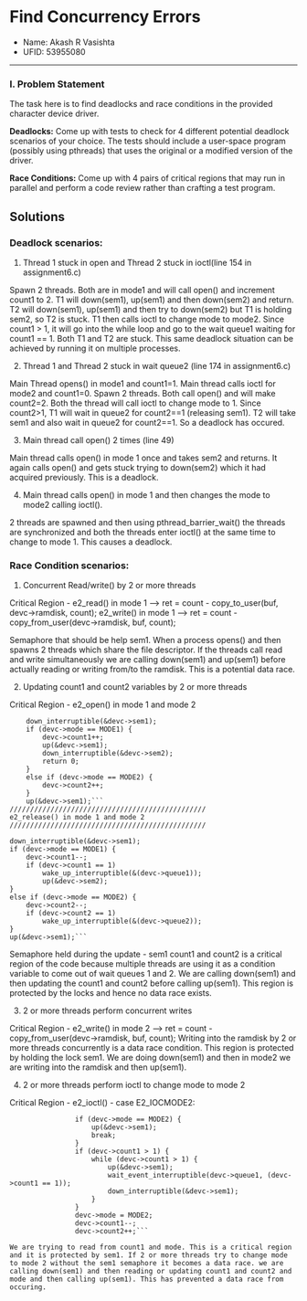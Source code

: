 # __Find Concurrency Errors__
* Name: Akash R Vasishta
* UFID: 53955080

-----------------
### __I. Problem Statement__
The task here is to find deadlocks and race conditions in the provided character device driver.

__Deadlocks:__
Come up with tests to check for 4 different potential deadlock scenarios of your choice. The tests should include a user-space program (possibly using pthreads) that uses the original or a modified version of the driver.

__Race Conditions:__
Come up with 4 pairs of critical regions that may run in parallel and perform a code review rather than crafting a test program.

## __Solutions__

### __Deadlock scenarios:__

1. Thread 1 stuck in open and Thread 2 stuck in ioctl(line 154 in assignment6.c)

Spawn 2 threads. Both are in mode1 and will call open() and increment count1 to 2. T1 will down(sem1), up(sem1) and then down(sem2) and return. T2 will down(sem1), up(sem1) and then try to down(sem2) but T1 is holding sem2, so T2 is stuck. T1 then calls ioctl to change mode to mode2. Since count1 > 1, it will go into the while loop and go to the wait queue1 waiting for count1 == 1. Both T1 and T2 are stuck.
This same deadlock situation can be achieved by running it on multiple processes.

2. Thread 1 and Thread 2 stuck in wait queue2 (line 174 in assignment6.c)

Main Thread opens() in mode1 and count1=1. Main thread calls ioctl for mode2 and count1=0. Spawn 2 threads. Both call open() and will make count2=2. Both the thread will call ioctl to change mode to 1. Since count2>1, T1 will wait in queue2 for count2==1 (releasing sem1). T2 will take sem1 and also wait in queue2 for count2==1. So a deadlock has occured.

3. Main thread call open() 2 times (line 49)

Main thread calls open() in mode 1 once and takes sem2 and returns. It again calls open() and gets stuck trying to down(sem2) which it had acquired previously. This is a deadlock.

4. Main thread calls open() in mode 1 and then changes the mode to mode2 calling ioctl(). 

2 threads are spawned and then using pthread_barrier_wait() the threads are synchronized and both the threads enter ioctl() at the same time to change to mode 1. This causes a deadlock.


### __Race Condition scenarios:__

1. Concurrent Read/write() by 2 or more threads

Critical Region - 
e2_read() in mode 1 --> ret = count - copy_to_user(buf, devc->ramdisk, count);
e2_write() in mode 1 --> ret = count - copy_from_user(devc->ramdisk, buf, count);

Semaphore that should be help sem1.
When a process opens() and then spawns 2 threads which share the file descriptor. If the threads call read and write simultaneously we are calling down(sem1) and up(sem1) before actually reading or writing from/to the ramdisk. This is a potential data race.

2. Updating count1 and count2 variables by 2 or more threads

Critical Region - 
e2_open() in mode 1 and mode 2
```
    down_interruptible(&devc->sem1);
    if (devc->mode == MODE1) {
        devc->count1++;
        up(&devc->sem1);
        down_interruptible(&devc->sem2);
        return 0;
    }
    else if (devc->mode == MODE2) {
        devc->count2++;
    }
    up(&devc->sem1);```
////////////////////////////////////////////////
e2_release() in mode 1 and mode 2
////////////////////////////////////////////////
```
    down_interruptible(&devc->sem1);
    if (devc->mode == MODE1) {
        devc->count1--;
        if (devc->count1 == 1)
            wake_up_interruptible(&(devc->queue1));
			up(&devc->sem2);
    }
    else if (devc->mode == MODE2) {
        devc->count2--;
        if (devc->count2 == 1)
            wake_up_interruptible(&(devc->queue2));
    }
    up(&devc->sem1);```

Semaphore held during the update - sem1
count1 and count2 is a critical region of the code because multiple threads are using it as a condition variable to come out of wait queues 1 and 2. We are calling down(sem1) and then updating the count1 and count2 before calling up(sem1). This region is protected by the locks and hence no data race exists.

3. 2 or more threads perform concurrent writes

Critical Region - 
e2_write() in mode 2 --> ret = count - copy_from_user(devc->ramdisk, buf, count);
Writing into the ramdisk by 2 or more threads concurrently is a data race condition. This region is protected by holding the lock sem1. We are doing down(sem1) and then in mode2 we are writing into the ramdisk and then up(sem1). 

4. 2 or more threads perform ioctl to change mode to mode 2

Critical Region -
e2_ioctl() - case E2_IOCMODE2:
```
				if (devc->mode == MODE2) {
					up(&devc->sem1);
					break;
				}
				if (devc->count1 > 1) {
					while (devc->count1 > 1) {
						up(&devc->sem1);
					    wait_event_interruptible(devc->queue1, (devc->count1 == 1));
						down_interruptible(&devc->sem1);
					}
				}
				devc->mode = MODE2;
                devc->count1--;
                devc->count2++;```
		
We are trying to read from count1 and mode. This is a critical region and it is protected by sem1. If 2 or more threads try to change mode to mode 2 without the sem1 semaphore it becomes a data race. we are calling down(sem1) and then reading or updating count1 and count2 and mode and then calling up(sem1). This has prevented a data race from occuring.
